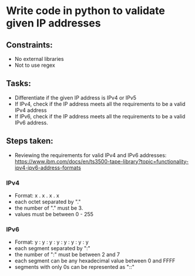 # Write code in python to validate given IP addresses

## Constraints:
- No external libraries
- Not to use regex

## Tasks:
- Differentiate if the given IP address is IPv4 or IPv5
- If IPv4, check if the IP address meets all the requirements to be a valid IPv4 address
- If IPv6, check if the IP address meets all the requirements to be a valid IPv6 address. 

## Steps taken:
- Reviewing the requirements for valid IPv4 and IPv6 addresses: https://www.ibm.com/docs/en/ts3500-tape-library?topic=functionality-ipv4-ipv6-address-formats

### IPv4
- Format:  x . x . x . x
- each octet separated by "."
- the number of "." must be 3.
- values must be between 0 - 255

### IPv6
- Format: y : y : y : y : y : y : y : y
- each segment separated by ":"
- the number of ":" must be between 2 and 7
- each segment can be any hexadecimal value between 0 and FFFF
- segments with only 0s can be represented as "::"
